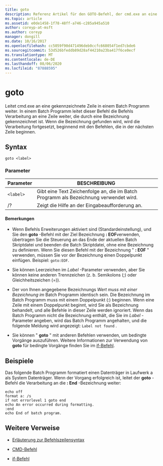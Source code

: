 ```yaml
---
title: goto
description: Referenz Artikel für den GOTO-Befehl, der cmd.exe an eine bezeichnete Zeile in einem Batch-Programm weiterleitet.
ms.topic: article
ms.assetid: e0de1458-1f78-48ff-a746-c285a945a510
author: coreyp-at-msft
ms.author: coreyp
manager: dongill
ms.date: 10/16/2017
ms.openlocfilehash: cc5059f90d471496deb0ccfc668054f1ed7cbde6
ms.sourcegitcommit: 53d526bfeddb89d28af44210a23ba417f6ce0ecf
ms.translationtype: MT
ms.contentlocale: de-DE
ms.lasthandoff: 08/06/2020
ms.locfileid: "87888595"
---
```

# <a name="goto"></a>goto

Leitet cmd.exe an eine gekennzeichnete Zeile in einem Batch Programm weiter. In einem Batch Programm leitet dieser Befehl die Befehls Verarbeitung an eine Zeile weiter, die durch eine Bezeichnung gekennzeichnet ist. Wenn die Bezeichnung gefunden wird, wird die Verarbeitung fortgesetzt, beginnend mit den Befehlen, die in der nächsten Zeile beginnen.

## <a name="syntax"></a>Syntax

```
goto <label>
```

### <a name="parameters"></a>Parameter

| Parameter | BESCHREIBUNG |
| --------- | ----------- |
| `<label>` | Gibt eine Text Zeichenfolge an, die im Batch Programm als Bezeichnung verwendet wird. |
| /? | Zeigt die Hilfe an der Eingabeaufforderung an. |

#### <a name="remarks"></a>Bemerkungen

-  Wenn Befehls Erweiterungen aktiviert sind (Standardeinstellung), und Sie den **goto** -Befehl mit der Ziel Bezeichnung **: EOF**verwenden, übertragen Sie die Steuerung an das Ende der aktuellen Batch Skriptdatei und beenden die Batch Skriptdatei, ohne eine Bezeichnung zu definieren. Wenn Sie diesen Befehl mit der Bezeichnung " **: EOF** " verwenden, müssen Sie vor der Bezeichnung einen Doppelpunkt einfügen. Beispiel: `goto:EOF`.

- Sie können Leerzeichen im *Label* -Parameter verwenden, aber Sie können keine anderen Trennzeichen (z. b. Semikolons (;) oder Gleichheitszeichen (=)).

- Der von Ihnen angegebene Bezeichnungs *Wert muss mit einer Bezeichnung im* Batch Programm identisch sein. Die Bezeichnung im Batch Programm muss mit einem Doppelpunkt (:) beginnen. Wenn eine Zeile mit einem Doppelpunkt beginnt, wird Sie als Bezeichnung behandelt, und alle Befehle in dieser Zeile werden ignoriert. Wenn das Batch Programm nicht die Bezeichnung enthält, die Sie im *Label* -Parameter angeben, wird das Batch Programm angehalten, und die folgende Meldung wird angezeigt: `Label not found` .

- Sie können " **goto** " mit anderen Befehlen verwenden, um bedingte Vorgänge auszuführen. Weitere Informationen zur Verwendung von **goto** für bedingte Vorgänge finden Sie im [if-Befehl](if.md).

## <a name="examples"></a>Beispiele

Das folgende Batch Programm formatiert einen Datenträger in Laufwerk a als System Datenträger. Wenn der Vorgang erfolgreich ist, leitet der **goto** -Befehl die Verarbeitung an die **: End** -Bezeichnung weiter:

```
echo off
format a: /s
if not errorlevel 1 goto end
echo An error occurred during formatting.
:end
echo End of batch program.
```

## <a name="additional-references"></a>Weitere Verweise

- [Erläuterung zur Befehlszeilensyntax](command-line-syntax-key.md)

- [CMD-Befehl](cmd.md)

- [if-Befehl](if.md)